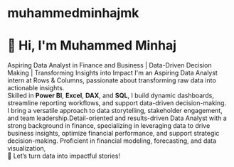 # muhammedminhajmk
# 👋 Hi, I'm Muhammed Minhaj  
Aspiring Data Analyst in Finance and Business | Data-Driven Decision Making | Transforming Insights into Impact 
I'm an Aspiring Data Analyst intern at Rows & Columns, passionate about transforming raw data into actionable insights.  
Skilled in **Power BI**, **Excel**, **DAX**, and **SQL**, I build dynamic dashboards, streamline reporting workflows, and support data-driven decision-making.  
I bring a versatile approach to data storytelling, stakeholder engagement, and team leadership.Detail-oriented and results-driven Data Analyst with a strong background in finance, specializing in leveraging data to drive business insights, optimize financial performance, and support strategic decision-making. Proficient in financial modeling, forecasting, and data visualization,  
🚀 Let’s turn data into impactful stories!
